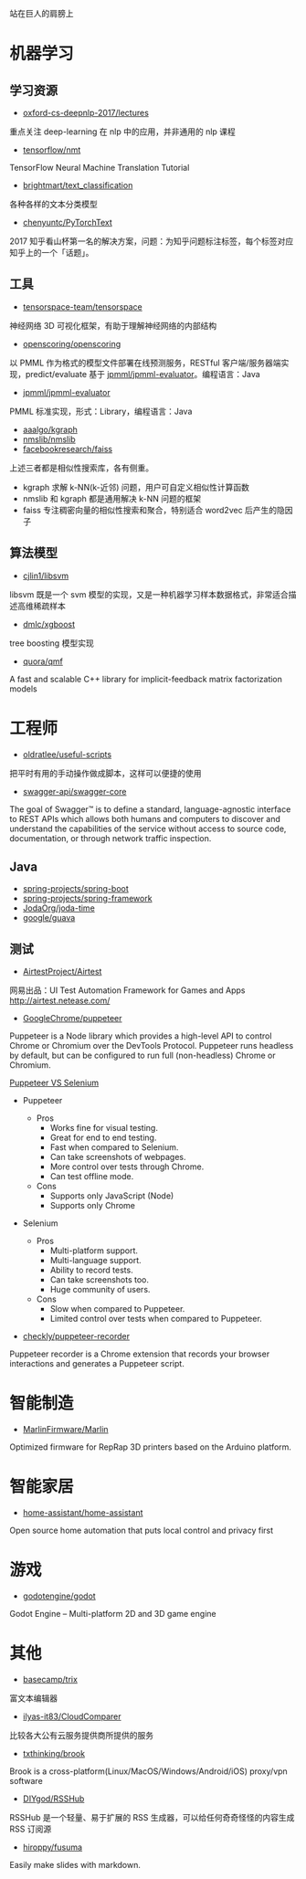 站在巨人的肩膀上

# 机器学习

## 学习资源

* [oxford-cs-deepnlp-2017/lectures](https://github.com/oxford-cs-deepnlp-2017/lectures)

重点关注 deep-learning 在 nlp 中的应用，并非通用的 nlp 课程

* [tensorflow/nmt](https://github.com/tensorflow/nmt)

TensorFlow Neural Machine Translation Tutorial

* [brightmart/text_classification](https://github.com/brightmart/text_classification)

各种各样的文本分类模型

* [chenyuntc/PyTorchText](https://github.com/chenyuntc/PyTorchText)

2017 知乎看山杯第一名的解决方案，问题：为知乎问题标注标签，每个标签对应知乎上的一个「话题」。

## 工具

* [tensorspace-team/tensorspace](https://github.com/tensorspace-team/tensorspace)

神经网络 3D 可视化框架，有助于理解神经网络的内部结构
  
* [openscoring/openscoring](https://github.com/openscoring/openscoring)

以 PMML 作为格式的模型文件部署在线预测服务，RESTful 客户端/服务器端实现，predict/evaluate 基于 [jpmml/jpmml-evaluator](https://github.com/jpmml/jpmml-evaluator)。编程语言：Java
  
* [jpmml/jpmml-evaluator](https://github.com/jpmml/jpmml-evaluator)

PMML 标准实现，形式：Library，编程语言：Java

* [aaalgo/kgraph](https://github.com/aaalgo/kgraph)
* [nmslib/nmslib](https://github.com/nmslib/nmslib)
* [facebookresearch/faiss](https://github.com/facebookresearch/faiss)

上述三者都是相似性搜索库，各有侧重。

  * kgraph 求解 k-NN(k-近邻) 问题，用户可自定义相似性计算函数
  * nmslib 和 kgraph 都是通用解决 k-NN 问题的框架
  * faiss 专注稠密向量的相似性搜索和聚合，特别适合 word2vec 后产生的隐因子


## 算法模型

* [cjlin1/libsvm](https://github.com/cjlin1/libsvm)

libsvm 既是一个 svm 模型的实现，又是一种机器学习样本数据格式，非常适合描述高维稀疏样本
  
* [dmlc/xgboost](https://github.com/dmlc/xgboost)

tree boosting 模型实现  

* [quora/qmf](https://github.com/quora/qmf)

A fast and scalable C++ library for implicit-feedback matrix factorization models

# 工程师

* [oldratlee/useful-scripts](https://github.com/oldratlee/useful-scripts)

把平时有用的手动操作做成脚本，这样可以便捷的使用

* [swagger-api/swagger-core](https://github.com/swagger-api/swagger-core)

The goal of Swagger™ is to define a standard, language-agnostic interface to REST APIs which allows both humans and computers to discover and understand the capabilities of the service without access to source code, documentation, or through network traffic inspection.

## Java

* [spring-projects/spring-boot](https://github.com/spring-projects/spring-boot)
* [spring-projects/spring-framework](https://github.com/spring-projects/spring-framework)
* [JodaOrg/joda-time](https://github.com/JodaOrg/joda-time)
* [google/guava](https://github.com/google/guava)

## 测试

* [AirtestProject/Airtest](https://github.com/AirtestProject/Airtest)

网易出品：UI Test Automation Framework for Games and Apps http://airtest.netease.com/

* [GoogleChrome/puppeteer](https://github.com/GoogleChrome/puppeteer)

Puppeteer is a Node library which provides a high-level API to control Chrome or Chromium over the DevTools Protocol. Puppeteer runs headless by default, but can be configured to run full (non-headless) Chrome or Chromium.

[Puppeteer VS Selenium](https://linuxhint.com/puppeteer_vs_selenium/)

* Puppeteer
  * Pros
    * Works fine for visual testing.
    * Great for end to end testing.
    * Fast when compared to Selenium.
    * Can take screenshots of webpages.
    * More control over tests through Chrome.
    * Can test offline mode.
  * Cons
    * Supports only JavaScript (Node)
    * Supports only Chrome
* Selenium
  * Pros
    * Multi-platform support.
    * Multi-language support.
    * Ability to record tests.
    * Can take screenshots too.
    * Huge community of users.
  * Cons
    * Slow when compared to Puppeteer.
    * Limited control over tests when compared to Puppeteer.

* [checkly/puppeteer-recorder](https://github.com/checkly/puppeteer-recorder)

Puppeteer recorder is a Chrome extension that records your browser interactions and generates a Puppeteer script.

# 智能制造

* [MarlinFirmware/Marlin](https://github.com/MarlinFirmware/Marlin)

Optimized firmware for RepRap 3D printers based on the Arduino platform.

# 智能家居

* [home-assistant/home-assistant](https://github.com/home-assistant/home-assistant)

Open source home automation that puts local control and privacy first

# 游戏

* [godotengine/godot](https://github.com/godotengine/godot)

Godot Engine – Multi-platform 2D and 3D game engine

# 其他

* [basecamp/trix](https://github.com/basecamp/trix)

富文本编辑器

* [ilyas-it83/CloudComparer](https://github.com/ilyas-it83/CloudComparer)

比较各大公有云服务提供商所提供的服务

* [txthinking/brook](https://github.com/txthinking/brook)

Brook is a cross-platform(Linux/MacOS/Windows/Android/iOS) proxy/vpn software

* [DIYgod/RSSHub](https://github.com/DIYgod/RSSHub)

RSSHub 是一个轻量、易于扩展的 RSS 生成器，可以给任何奇奇怪怪的内容生成 RSS 订阅源

* [hiroppy/fusuma](https://github.com/hiroppy/fusuma)

Easily make slides with markdown.
